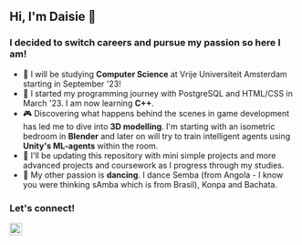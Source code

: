 ## Hi, I'm Daisie 👾

### I decided to switch careers and pursue my passion so here I am!

- 🔭 I will be studying <strong>Computer Science</strong> at Vrije Universiteit Amsterdam starting in September '23!
- 🌱 I started my programming journey with PostgreSQL and HTML/CSS in March '23. I am now learning <strong>C++</strong>.
- 🎮 Discovering what happens behind the scenes in game development has led me to dive into <strong>3D modelling</strong>. I'm starting with an isometric bedroom in <strong>Blender</strong> and later on will try to train intelligent agents using <strong>Unity's ML-agents</strong> within the room. 
- 🤖 I'll be updating this repository with mini simple projects and more advanced projects and coursework as I progress through my studies.  
- 💃 My other passion is <strong>dancing</strong>. I dance Semba (from Angola - I know you were thinking sAmba which is from Brasil), Konpa and Bachata.

### Let's connect!

[<img align="left" alt="Linkedin Logo" width="22px" src="https://cdn.jsdelivr.net/npm/simple-icons@v3/icons/linkedin.svg" />][linkedin]

[linkedin]: https://linkedin.com/in/dace-kebzere/
